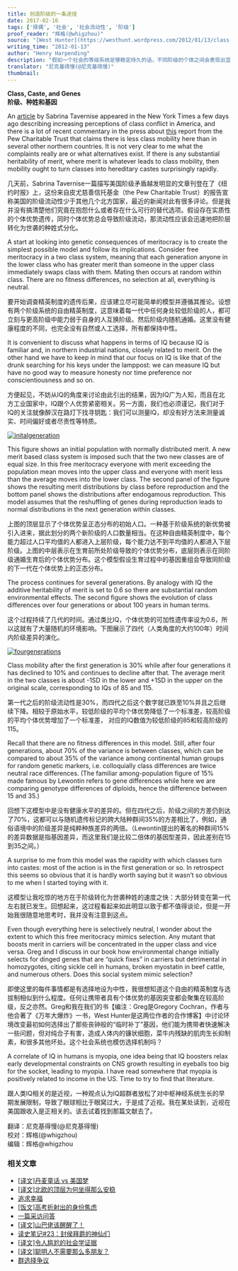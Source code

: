 ```yaml
---
title: 创造阶级的一条途径
date: 2017-02-16
tags: ['择偶', '社会', '社会流动性', '阶级']
proof_reader: "辉格(@whigzhou)"
source: "[West Hunter](https://westhunt.wordpress.com/2012/01/13/class-caste-and-genes/)"
writing_time: "2012-01-13"
author: "Henry Harpending"
description: "假如一个社会的等级系统足够稳定持久的话，不同阶级的个体之间会表现出显著的差异，甚至从外貌上即可清晰辨认（当然是在统计意义上），这是一个为人熟知却很少被谈论的话题，Henry Harpending用一个极简单的模型演示了，这样的差异在短短几代之内即可产生。"
translator: "尼克基得慢(@尼克基得慢)"
thumbnail:
---
```


**Class, Caste, and Genes**  
**阶级、种姓和基因**

An [article](http://www.newsobserver.com/2012/01/12/1771519/more-conflict-seen-between-rich.html) by Sabrina Tavernise appeared in the New York Times a few days ago describing increasing perceptions of class conflict in America, and there is a lot of recent commentary in the press about [this](http://www.pewtrusts.org/en/research-and-analysis/reports/0001/01/01/does-america-promote-mobility-as-well-as-other-nations) report from the Pew Charitable Trust that claims there is less class mobility here than in several other northern countries. It is not very clear to me what the complaints really are or what alternatives exist. If there is any substantial heritability of merit, where merit is whatever leads to class mobility, then mobility ought to turn classes into hereditary castes surprisingly rapidly.

几天前，Sabrina Tavernise一篇描写美国阶级矛盾越发明显的文章刊登在了《纽约时报》上，这份来自皮尤慈善信托基金（the Pew Charitable Trust）的报告宣称美国的阶级流动性少于其他几个北方国家，最近的新闻对此有很多评论。但是我并没有搞清楚他们究竟在抱怨什么或者存在什么可行的替代选项。假设存在实质性的个体优势遗传，同时个体优势总会导致阶级流动，那流动性应该会迅速地把阶层转化为世袭的种姓式分化。

A start at looking into genetic consequences of meritocracy is to create the simplest possible model and follow its implications. Consider free meritocracy in a two class system, meaning that each generation anyone in the lower class who has greater merit than someone in the upper class immediately swaps class with them. Mating then occurs at random within class. There are no fitness differences, no selection at all, everything is neutral.

要开始调查精英制度的遗传后果，应该建立尽可能简单的模型并遵循其推论。设想有两个阶级系统的自由精英制度，这意味着每一代中任何身处较低阶级的人，都可立刻与更高阶级中能力弱于自身的人互换阶级。然后阶级内随机通婚。这里没有健康程度的不同，也完全没有自然或人工选择，所有都保持中性。

It is convenient to discuss what happens in terms of IQ because IQ is familiar and, in northern industrial nations, closely related to merit. On the other hand we have to keep in mind that our focus on IQ is like that of the drunk searching for his keys under the lamppost: we can measure IQ but have no good way to measure honesty nor time preference nor conscientiousness and so on.

方便起见，不妨从IQ的角度来讨论由此引出的结果，因为IQ广为人知，而且在北方工业国家中，IQ跟个人优势紧密相关。另一方面，我们也必须谨记，我们对于IQ的关注就像醉汉在路灯下找寻钥匙：我们可以测量IQ，却没有好方法来测量诚实、时间偏好或者尽责性等特质。

[![initalgeneration](https://headsalon.org/wordpress/wp-content/uploads/2017/02/initalgeneration.png)](https://headsalon.org/wordpress/wp-content/uploads/2017/02/initalgeneration.png)

This figure shows an initial population with normally distributed merit. A new merit based class system is imposed such that the two new classes are of equal size. In this free meritocracy everyone with merit exceeding the population mean moves into the upper class and everyone with merit less than the average moves into the lower class. The second panel of the figure shows the resulting merit distributions by class before reproduction and the bottom panel shows the distributions after endogamous reproduction. This model assumes that the reshuffling of genes during reproduction leads to normal distributions in the next generation within classes.

上图的顶层显示了个体优势呈正态分布的初始人口。一种基于阶级系统的新优势被引入进来，据此划分的两个新阶级的人口数量相当。在这种自由精英制度中，每个能力超过人口平均值的人都进入上层阶级，每个能力达不到平均值的人都进入下层阶级。上图的中层表示在生育前所处阶级导致的个体优势分布，底层则表示在同阶级通婚生育后的个体优势分布。这个模型假设生育过程中的基因重组会导致同阶级的下一代在个体优势上的正态分布。

The process continues for several generations. By analogy with IQ the additive heritability of merit is set to 0.6 so there are substantial random environmental effects. The second figure shows the evolution of class differences over four generations or about 100 years in human terms.

这个过程持续了几代的时间。通过类比IQ，个体优势的可加性遗传率设为0.6，所以这就有了大量随机的环境影响。下图展示了四代（人类角度的大约100年）时间内阶级差异的演化。

[![fourgenerations](https://headsalon.org/wordpress/wp-content/uploads/2017/02/fourgenerations.png)](https://headsalon.org/wordpress/wp-content/uploads/2017/02/fourgenerations.png)

Class mobility after the first generation is 30% while after four generations it has declined to 10% and continues to decline after that. The average merit in the two classes is about -1SD in the lower and +1SD in the upper on the original scale, corresponding to IQs of 85 and 115.

第一代之后的阶级流动性是30%，而四代之后这个数字就已跌至10%并且之后继续下降。相较于原始水平，较低阶级的平均个体优势降低了一个标准差，较高阶级的平均个体优势增加了一个标准差， 对应的IQ数值为较低阶级的85和较高阶级的115。

Recall that there are no fitness differences in this model. Still, after four generations, about 70% of the variance is between classes, which can be compared to about 35% of the variance among continental human groups for random genetic markers, i.e. colloquially class differences are twice neutral race differences. (The familiar among-population figure of 15% made famous by Lewontin refers to gene differences while here we are comparing genotype differences of diploids, hence the difference between 15 and 35.)

回想下这模型中是没有健康水平的差异的。但在四代之后，阶级之间的方差仍到达了70%，这都可以与随机遗传标记的跨大陆种群间35%的方差相比了，例如，通俗语境中的阶级差异是纯粹种族差异的两倍。（Lewontin提出的著名的种群间15%的差异数据是指基因差异，而这里我们是比较二倍体的基因型差异，因此差别在15到35之间。）

A surprise to me from this model was the rapidity with which classes turn into castes: most of the action is in the first generation or so. In retrospect this seems so obvious that it is hardly worth saying but it wasn’t so obvious to me when I started toying with it.

这模型让我吃惊的地方在于阶级转化为世袭种姓的速度之快：大部分转变在第一代左右就已发生。回想起来，这过程看起来如此明显以致于都不值得谈论，但是一开始我很随意地思考时，我并没有注意到这点。

Even though everything here is selectively neutral, I wonder about the extent to which this free meritocracy mimics selection. Any mutant that boosts merit in carriers will be concentrated in the upper class and vice versa. Greg and I discuss in our book how environmental change initially selects for dinged genes that are “quick fixes” in carriers but detrimental in homozygotes, citing sickle cell in humans, broken myostatin in beef cattle, and numerous others. Does this social system mimic selection?

即使这里的每件事情都是有选择地设为中性，我很想知道这个自由的精英制度与选拔制相似到什么程度。任何让携带者具有个体优势的基因突变都会聚集在较高阶级，反之亦然。Greg和我在我们的书【编注：Greg是Gregory Cochran，作者与他合著了《万年大爆炸》一书，West Hunter是这两位作者的合作博客】中讨论环境改变最初如何选择出了那些丧钟般的“临时补丁”基因，他们能为携带者快速解决一些问题，但对纯合子有害，造成人体内的镰状细胞，菜牛内残缺的肌肉生长抑制素，和很多其他坏处。这个社会系统也模仿选择机制吗？

A correlate of IQ in humans is myopia, one idea being that IQ boosters relax early developmental constraints on CNS growth resulting in eyeballs too big for the socket, leading to myopia. I have read somewhere that myopia is positively related to income in the US. Time to try to find that literature.

跟人类IQ相关的是近视，一种观点认为IQ超群者放松了对中枢神经系统生长的早期发展限制，导致了眼球相比于眼窝过大，于是成了近视。我在某处读到，近视在美国跟收入是正相关的。该去试着找到那篇文献去了。


翻译：尼克基得慢(@尼克基得慢)  
校对：辉格(@whigzhou)  
编辑：辉格@whigzhou


### 相关文章

* [[译文]丹麦童话 vs 美国梦](https://headsalon.org/archives/7428.html "[译文]丹麦童话 vs 美国梦")
* [[译文]北欧的顶层为何坐得那么安稳](https://headsalon.org/archives/7299.html "[译文]北欧的顶层为何坐得那么安稳")
* [追求幸福](https://headsalon.org/archives/7257.html "追求幸福")
* [[饭文]高考折射出的身份焦虑](https://headsalon.org/archives/3532.html "[饭文]高考折射出的身份焦虑")
* [一篇采访问答](https://headsalon.org/archives/7586.html "一篇采访问答")
* [[译文]山巴佬该醒醒了！](https://headsalon.org/archives/7515.html "[译文]山巴佬该醒醒了！")
* [读史笔记#23：封侯拜爵的神仙们](https://headsalon.org/archives/7495.html "读史笔记#23：封侯拜爵的神仙们")
* [[译文]令人尴尬的社会学证据](https://headsalon.org/archives/7481.html "[译文]令人尴尬的社会学证据")
* [[译文]聪明人不需要那么多朋友？](https://headsalon.org/archives/7404.html "[译文]聪明人不需要那么多朋友？")
* [群选择争议](https://headsalon.org/archives/7615.html "群选择争议")
